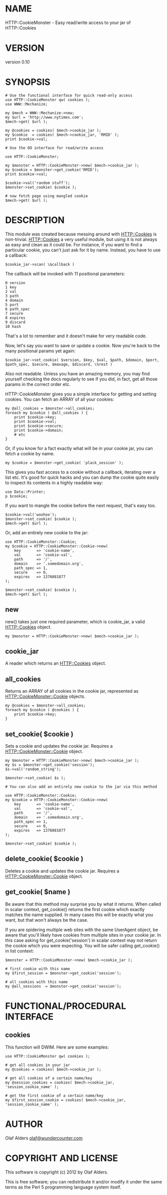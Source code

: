 # NAME

HTTP::CookieMonster - Easy read/write access to your jar of HTTP::Cookies

# VERSION

version 0.10

# SYNOPSIS

    # Use the functional interface for quick read-only access
    use HTTP::CookieMonster qw( cookies );
    use WWW::Mechanize;

    my $mech = WWW::Mechanize->new;
    my $url = 'http://www.nytimes.com';
    $mech->get( $url );

    my @cookies = cookies( $mech->cookie_jar );
    my $cookie  = cookies( $mech->cookie_jar, 'RMID' );
    print $cookie->val;

    # Use the OO interface for read/write access

    use HTTP::CookieMonster;

    my $monster = HTTP::CookieMonster->new( $mech->cookie_jar );
    my $cookie = $monster->get_cookie('RMID');
    print $cookie->val;

    $cookie->val('random stuff');
    $monster->set_cookie( $cookie );

    # now fetch page using mangled cookie
    $mech->get( $url );

# DESCRIPTION

This module was created because messing around with [HTTP::Cookies](https://metacpan.org/pod/HTTP%3A%3ACookies) is
non-trivial.  [HTTP::Cookies](https://metacpan.org/pod/HTTP%3A%3ACookies) a very useful module, but using it is not always
as easy and clean as it could be. For instance, if you want to find a
particular cookie, you can't just ask for it by name.  Instead, you have to use
a callback:

    $cookie_jar->scan( \&callback )

The callback will be invoked with 11 positional parameters:

    0 version
    1 key
    2 val
    3 path
    4 domain
    5 port
    6 path_spec
    7 secure
    8 expires
    9 discard
    10 hash

That's a lot to remember and it doesn't make for very readable code.

Now, let's say you want to save or update a cookie. Now you're back to the many
positional params yet again:

    $cookie_jar->set_cookie( $version, $key, $val, $path, $domain, $port, $path_spec, $secure, $maxage, $discard, \%rest )

Also not readable. Unless you have an amazing memory, you may find yourself
checking the docs regularly to see if you did, in fact, get all those params in
the correct order etc.

HTTP::CookieMonster gives you a simple interface for getting and setting
cookies. You can fetch an ARRAY of all your cookies:

    my @all_cookies = $monster->all_cookies;
    foreach my $cookie ( @all_cookies ) {
        print $cookie->key;
        print $cookie->val;
        print $cookie->secure;
        print $cookie->domain;
        # etc
    }

Or, if you know for a fact exactly what will be in your cookie jar, you can
fetch a cookie by name.

    my $cookie = $monster->get_cookie( 'plack_session' );

This gives you fast access to a cookie without a callback, iterating over a
list etc. It's good for quick hacks and you can dump the cookie quite easily to
inspect its contents in a highly readable way:

    use Data::Printer;
    p $cookie;

If you want to mangle the cookie before the next request, that's easy too.

    $cookie->val('woohoo');
    $monster->set_cookie( $cookie );
    $mech->get( $url );

Or, add an entirely new cookie to the jar:

    use HTTP::CookieMonster::Cookie;
    my $cookie = HTTP::CookieMonster::Cookie->new(
        key       => 'cookie-name',
        val       => 'cookie-val',
        path      => '/',
        domain    => '.somedomain.org',
        path_spec => 1,
        secure    => 0,
        expires   => 1376081877
    );

    $monster->set_cookie( $cookie );
    $mech->get( $url );

## new

new() takes just one required parameter, which is cookie\_jar, a valid
[HTTP::Cookies](https://metacpan.org/pod/HTTP%3A%3ACookies) object.

    my $monster = HTTP::CookieMonster->new( $mech->cookie_jar );

## cookie\_jar

A reader which returns an [HTTP::Cookies](https://metacpan.org/pod/HTTP%3A%3ACookies) object.

## all\_cookies

Returns an ARRAY of all cookies in the cookie jar, represented as
[HTTP::CookieMonster::Cookie](https://metacpan.org/pod/HTTP%3A%3ACookieMonster%3A%3ACookie) objects.

    my @cookies = $monster->all_cookies;
    foreach my $cookie ( @cookies ) {
        print $cookie->key;
    }

## set\_cookie( $cookie )

Sets a cookie and updates the cookie jar.  Requires a
[HTTP::CookieMonster::Cookie](https://metacpan.org/pod/HTTP%3A%3ACookieMonster%3A%3ACookie) object.

    my $monster = HTTP::CookieMonster->new( $mech->cookie_jar );
    my $s = $monster->get_cookie('session');
    $s->val('random_string');

    $monster->set_cookie( $s );

    # You can also add an entirely new cookie to the jar via this method

    use HTTP::CookieMonster::Cookie;
    my $cookie = HTTP::CookieMonster::Cookie->new(
        key       => 'cookie-name',
        val       => 'cookie-val',
        path      => '/',
        domain    => '.somedomain.org',
        path_spec => 1,
        secure    => 0,
        expires   => 1376081877
    );

    $monster->set_cookie( $cookie );

## delete\_cookie( $cookie )

Deletes a cookie and updates the cookie jar.  Requires a
[HTTP::CookieMonster::Cookie](https://metacpan.org/pod/HTTP%3A%3ACookieMonster%3A%3ACookie) object.

## get\_cookie( $name )

Be aware that this method may surprise you by what it returns.  When called in
scalar context, get\_cookie() returns the first cookie which exactly matches the
name supplied.  In many cases this will be exactly what you want, but that
won't always be the case.

If you are spidering multiple web sites with the same UserAgent object, be
aware that you'll likely have cookies from multiple sites in your cookie jar.
In this case asking for get\_cookie('session') in scalar context may not return
the cookie which you were expecting.  You will be safer calling get\_cookie() in
list context:

    $monster = HTTP::CookieMonster->new( $mech->cookie_jar );

    # first cookie with this name
    my $first_session = $monster->get_cookie('session');

    # all cookies with this name
    my @all_sessions  = $monster->get_cookie('session');

# FUNCTIONAL/PROCEDURAL INTERFACE

## cookies

This function will DWIM.  Here are some examples:

    use HTTP::CookieMonster qw( cookies );

    # get all cookies in your jar
    my @cookies = cookies( $mech->cookie_jar );

    # get all cookies of a certain name/key
    my @session_cookies = cookies( $mech->cookie_jar, 'session_cookie_name' );

    # get the first cookie of a certain name/key
    my $first_session_cookie = cookies( $mech->cookie_jar, 'session_cookie_name' );

# AUTHOR

Olaf Alders <olaf@wundercounter.com>

# COPYRIGHT AND LICENSE

This software is copyright (c) 2012 by Olaf Alders.

This is free software; you can redistribute it and/or modify it under
the same terms as the Perl 5 programming language system itself.
